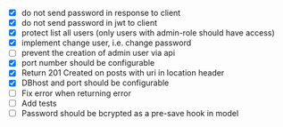 -   [X] do not send password in response to client
-   [X] do not send password in jwt to client
-   [X] protect list all users (only users with admin-role should have access)
-   [X] implement change user, i.e. change password
-   [ ] prevent the creation of admin user via api
-   [X] port number should be configurable
-   [X] Return 201 Created on posts with uri in location header
-   [X] DBhost and port should be configurable
-   [ ] Fix error when returning error
-   [ ] Add tests
-   [ ] Password should be bcrypted as a pre-save hook in model
